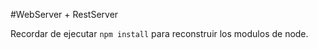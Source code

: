 #WebServer + RestServer

Recordar de ejecutar ```npm install``` para reconstruir los modulos de node.